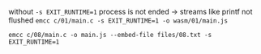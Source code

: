 without `-s EXIT_RUNTIME=1` process is not ended -> streams like printf not flushed
`emcc c/01/main.c -s EXIT_RUNTIME=1 -o wasm/01/main.js` 

`emcc c/08/main.c -o main.js --embed-file files/08.txt -s EXIT_RUNTIME=1`